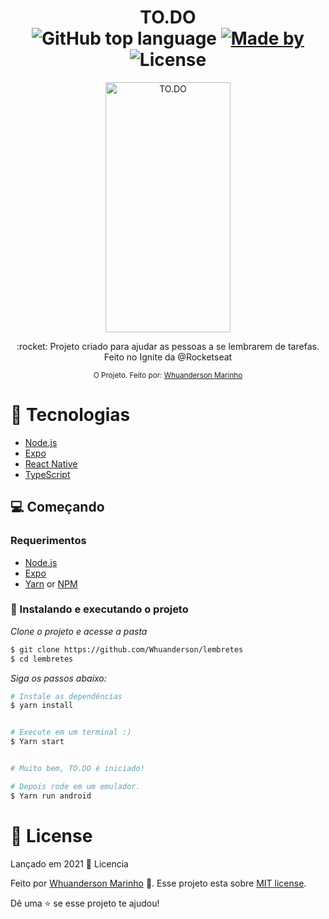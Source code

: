 <h1 align="center">TO.DO
<div align="center">
    <img alt="GitHub top language" src="https://img.shields.io/github/languages/top/Whuanderson/lembretes">
    <a href="https://www.linkedin.com/in/whuanderson-de-sousa-porto-marinho-a07204216//" target="_blank" rel="Whuanderson">
      <img alt="Made by" src="https://img.shields.io/badge/Made%20by-Whuanderson-blue">
    </a>
    <img alt="License" src="https://img.shields.io/badge/License-MIT-blue">
  </div>

</h1>
  <p align="center">
   <img alt="TO.DO" title="TODO" src="https://user-images.githubusercontent.com/83825566/125495796-d6b020cc-8355-4fcf-b876-b62fe77e77cf.gif" width="200" height="400" />
  </p>

 <p align="center">
:rocket: Projeto criado para ajudar as pessoas a se lembrarem de tarefas. Feito no Ignite da @Rocketseat
 </p>
 
<div align="center">
  <sub>O Projeto. Feito por:
    <a href="https://github.com/Whuanderson">Whuanderson Marinho</a>
  </sub>
</div>

# 🚀 Tecnologias

  - [Node.js](https://nodejs.org/en/)
  - [Expo](https://expo.io/)
  - [React Native](https://reactnative.dev/)
  - [TypeScript](https://www.typescriptlang.org/)
  
  ## 💻 Começando

### Requerimentos

- [Node.js](https://nodejs.org/en/)
- [Expo](https://expo.io/)
- [Yarn](https://classic.yarnpkg.com/) or [NPM](https://www.npmjs.com/)

### 📱  Instalando e executando o projeto

*Clone o projeto e acesse a pasta*

```bash
$ git clone https://github.com/Whuanderson/lembretes
$ cd lembretes
```
*Siga os passos abaixo:*

```bash
# Instale as dependências
$ yarn install


# Execute em um terminal :)
$ Yarn start


# Muito bem, TO.DO é iniciado!

# Depois rode em um emulador.
$ Yarn run android
```
# :closed_book: License

Lançado em 2021 :closed_book: Licencia

Feito por [Whuanderson Marinho](https://github.com/Whuanderson) 🚀.
Esse projeto esta sobre [MIT license](./LICENSE).

Dê uma ⭐️ se esse projeto te ajudou!

